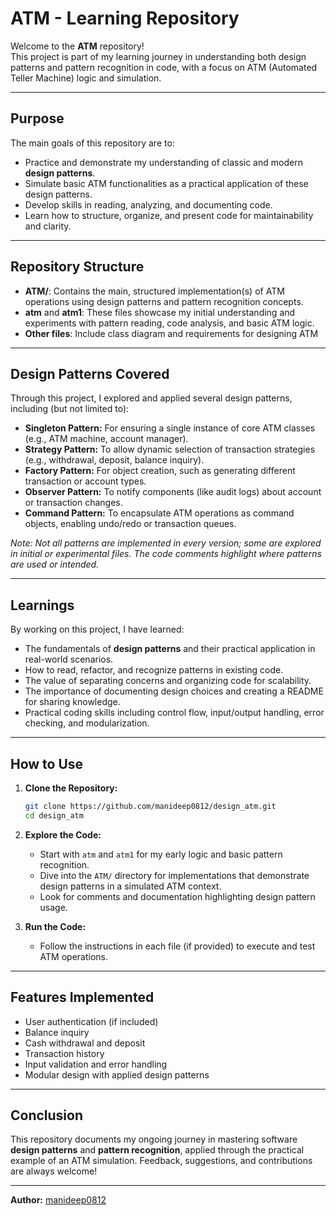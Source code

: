 # ATM  - Learning Repository

Welcome to the **ATM** repository!  
This project is part of my learning journey in understanding both design patterns and pattern recognition in code, with a focus on ATM (Automated Teller Machine) logic and simulation.

---

## Purpose

The main goals of this repository are to:
- Practice and demonstrate my understanding of classic and modern **design patterns**.
- Simulate basic ATM functionalities as a practical application of these design patterns.
- Develop skills in reading, analyzing, and documenting code.
- Learn how to structure, organize, and present code for maintainability and clarity.

---

## Repository Structure

- **ATM/**: Contains the main, structured implementation(s) of ATM operations using design patterns and pattern recognition concepts.
- **atm** and **atm1**: These files showcase my initial understanding and experiments with pattern reading, code analysis, and basic ATM logic.
- **Other files**: Include class diagram and requirements for designing ATM

---

## Design Patterns Covered

Through this project, I explored and applied several design patterns, including (but not limited to):

- **Singleton Pattern:** For ensuring a single instance of core ATM classes (e.g., ATM machine, account manager).
- **Strategy Pattern:** To allow dynamic selection of transaction strategies (e.g., withdrawal, deposit, balance inquiry).
- **Factory Pattern:** For object creation, such as generating different transaction or account types.
- **Observer Pattern:** To notify components (like audit logs) about account or transaction changes.
- **Command Pattern:** To encapsulate ATM operations as command objects, enabling undo/redo or transaction queues.

*Note: Not all patterns are implemented in every version; some are explored in initial or experimental files. The code comments highlight where patterns are used or intended.*

---

## Learnings

By working on this project, I have learned:
- The fundamentals of **design patterns** and their practical application in real-world scenarios.
- How to read, refactor, and recognize patterns in existing code.
- The value of separating concerns and organizing code for scalability.
- The importance of documenting design choices and creating a README for sharing knowledge.
- Practical coding skills including control flow, input/output handling, error checking, and modularization.

---

## How to Use

1. **Clone the Repository:**
   ```bash
   git clone https://github.com/manideep0812/design_atm.git
   cd design_atm
   ```

2. **Explore the Code:**
   - Start with `atm` and `atm1` for my early logic and basic pattern recognition.
   - Dive into the `ATM/` directory for implementations that demonstrate design patterns in a simulated ATM context.
   - Look for comments and documentation highlighting design pattern usage.

3. **Run the Code:**
   - Follow the instructions in each file (if provided) to execute and test ATM operations.

---

## Features Implemented

- User authentication (if included)
- Balance inquiry
- Cash withdrawal and deposit
- Transaction history
- Input validation and error handling
- Modular design with applied design patterns

---

## Conclusion

This repository documents my ongoing journey in mastering software **design patterns** and **pattern recognition**, applied through the practical example of an ATM simulation. Feedback, suggestions, and contributions are always welcome!

---

**Author:** [manideep0812](https://github.com/manideep0812)

